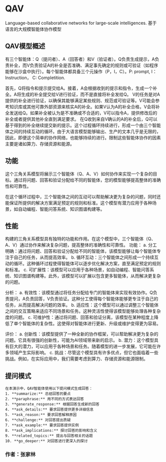# QAV
Language-based collaborative networks for large-scale intelligences.
基于语言的大规模智能体协作模型



## QAV模型概述

有三个智能体：Q（提问者）、A（回答者）和V（验证者）。Q负责生成提示，A负责补全，而V负责验证A的补全是否准确、满足事先确定的规则或可验证（如程序能够在沙盒中执行）。每个智能体都具备三个元操作（P，I，C）。P: prompt, I： Instruction， C: Completition.

首先，Q将指令和提示提交给A。接着，A会根据收到的提示和指令，生成一个补全。A将生成的补全提交给V进行验证，而不是直接将补全发给Q。
V的任务是对A提供的补全进行验证，以确保其能够满足某些规则、规范或可验证等。V可能会参考知识库或其他可靠外部资源来核实A的补全。如果V认为A的补全合格，V会将补全发送给Q。如果补全被认为是不准确或不合适的，V可以指令A，提供修改后的补全或者提供其他补全直到满足要求。
在Q收到来自V确认的A的补全后，Q可以基于得到的补全继续提交新的提示。这个过程循环持续进行，形成一个由三个智能体之间的持续互动的循环。由于大语言模型能够输出、生产的文本几乎是无限的，因此，即便这个简单的协作网络，也能够持续的进行。限制这些智能体协作的因素主要是诸如算力、存储资源和能源。


## 功能

这个三角关系模型将展示三个智能体（Q、A、V）如何协作来实现一个复杂的目标。通过将问题、回答和验证分配给不同的智能体，您的模型能够提高整体的准确性和可靠性。

在这个循环过程中，三个智能体之间的互动可以帮助解决更为复杂的问题，同时还能保证所提供的解决方案满足预定的规则和标准。这个模型有潜力应用于各种场景，如自动编程、智能问答系统、知识图谱构建等。


## 性能

构建的三角关系模型具有独特的功能和作用。在这个模型中，三个智能体（Q、A、V）通过协作来解决复杂问题，提高整体的准确性和可靠性。
功能：
a. 分工明确：通过将问题、回答和验证分配给不同的智能体，该模型能够让每个智能体专注于自己的任务，从而提高效率。
b. 循环互动：三个智能体之间形成一个持续互动的循环。这种循环过程使得智能体可以逐步优化解决方案，直至满足预定的规则和标准。
c. 可扩展性：该模型可以应用于各种场景，如自动编程、智能问答系统、知识图谱构建等。此外，该模型可以扩展以包含更多智能体，从而解决更复杂的问题。

分析：
a. 有效性：该模型通过将任务分配给专门的智能体来实现有效协作。Q负责提问，A负责回答，V负责验证。这种分工使得每个智能体能够更专注于自己的任务，从而提高解决问题的效率。
b. 适应性：这个模型可以通过调整三个智能体之间的交互策略来适应不同场景和任务。这种灵活性使得该模型能够处理各种复杂度的问题。
c. 可维护性：通过将问题、回答和验证分离，该模型在某种程度上降低了单个智能体的复杂性。这使得对智能体进行更新、升级或维护变得更为容易。

评价：
a. 创新性：该模型提供了一种全新的协作框架，可以帮助解决更为复杂的问题。它具有很强的创新性，可能为AI领域带来新的启示。
b. 潜力：这个模型具有巨大的潜力，可以应用于各种场景和任务。随着模型的进一步发展，它可能在许多领域产生实际影响。
c. 挑战：尽管这个模型具有许多优点，但它也面临着一些挑战。例如，在实际应用中，我们需要考虑到算力、存储资源和能源限制。


## 提问模式
    在本演示中，QAV智能体使用以下提问模式生成回答：
    1. **summarize:** 总结回答的要点
    2. **paraphrase:** 用不同的方式表达回答
    3. **generate_response:** 根据回答生成新的回答
    4. **ask_details:** 要求回答提供更多详细信息
    5. **ask_reason:** 要求回答解释原因
    6. **challenge:** 对回答提出质疑
    7. **ask_example:** 要求回答提供实例
    8. **ask_implications:** 探讨回答的影响和含义
    9. **related_topics:** 提出与回答相关的话题
    10. **go_deeper:** 对回答进行更深入的探讨






### 作者：张家林
